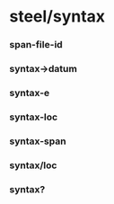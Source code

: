 # steel/syntax
### **span-file-id**
### **syntax->datum**
### **syntax-e**
### **syntax-loc**
### **syntax-span**
### **syntax/loc**
### **syntax?**

